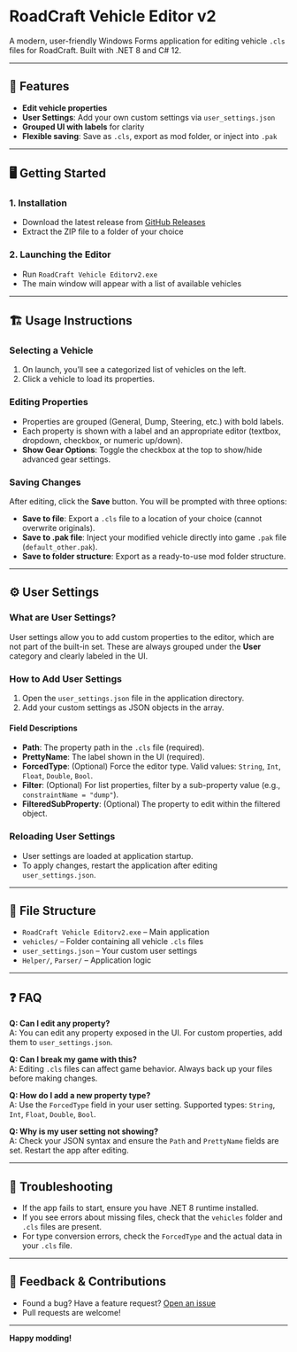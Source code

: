 ﻿# RoadCraft Vehicle Editor v2

A modern, user-friendly Windows Forms application for editing vehicle `.cls` files for RoadCraft. Built with .NET 8 and C# 12.

---

## 🚀 Features

- **Edit vehicle properties**
- **User Settings**: Add your own custom settings via `user_settings.json`
- **Grouped UI with labels** for clarity
- **Flexible saving**: Save as `.cls`, export as mod folder, or inject into `.pak`
---

## 🖥️ Getting Started

### 1. **Installation**

- Download the latest release from [GitHub Releases](https://github.com/samu126HU/roadcraft-vehicle-editor/releases)
- Extract the ZIP file to a folder of your choice

### 2. **Launching the Editor**

- Run `RoadCraft Vehicle Editorv2.exe`
- The main window will appear with a list of available vehicles

---

## 🏗️ Usage Instructions

### **Selecting a Vehicle**

1. On launch, you’ll see a categorized list of vehicles on the left.
2. Click a vehicle to load its properties.

### **Editing Properties**

- Properties are grouped (General, Dump, Steering, etc.) with bold labels.
- Each property is shown with a label and an appropriate editor (textbox, dropdown, checkbox, or numeric up/down).
- **Show Gear Options**: Toggle the checkbox at the top to show/hide advanced gear settings.

### **Saving Changes**

After editing, click the **Save** button. You will be prompted with three options:

- **Save to file**: Export a `.cls` file to a location of your choice (cannot overwrite originals).
- **Save to .pak file**: Inject your modified vehicle directly into game `.pak` file (`default_other.pak`).
- **Save to folder structure**: Export as a ready-to-use mod folder structure.

---

## ⚙️ User Settings

### **What are User Settings?**

User settings allow you to add custom properties to the editor, which are not part of the built-in set. These are always grouped under the **User** category and clearly labeled in the UI.

### **How to Add User Settings**

1. Open the `user_settings.json` file in the application directory.
2. Add your custom settings as JSON objects in the array.

#### **Field Descriptions**

- **Path**: The property path in the `.cls` file (required).
- **PrettyName**: The label shown in the UI (required).
- **ForcedType**: (Optional) Force the editor type. Valid values: `String`, `Int`, `Float`, `Double`, `Bool`.
- **Filter**: (Optional) For list properties, filter by a sub-property value (e.g., `constraintName = "dump"`).
- **FilteredSubProperty**: (Optional) The property to edit within the filtered object.

### **Reloading User Settings**

- User settings are loaded at application startup.
- To apply changes, restart the application after editing `user_settings.json`.

---

## 📝 File Structure

- `RoadCraft Vehicle Editorv2.exe` – Main application
- `vehicles/` – Folder containing all vehicle `.cls` files
- `user_settings.json` – Your custom user settings
- `Helper/`, `Parser/` – Application logic

---

## ❓ FAQ

**Q: Can I edit any property?**  
A: You can edit any property exposed in the UI. For custom properties, add them to `user_settings.json`.

**Q: Can I break my game with this?**  
A: Editing `.cls` files can affect game behavior. Always back up your files before making changes.

**Q: How do I add a new property type?**  
A: Use the `ForcedType` field in your user setting. Supported types: `String`, `Int`, `Float`, `Double`, `Bool`.

**Q: Why is my user setting not showing?**  
A: Check your JSON syntax and ensure the `Path` and `PrettyName` fields are set. Restart the app after editing.

---

## 🐞 Troubleshooting

- If the app fails to start, ensure you have .NET 8 runtime installed.
- If you see errors about missing files, check that the `vehicles` folder and `.cls` files are present.
- For type conversion errors, check the `ForcedType` and the actual data in your `.cls` file.

---

## 📣 Feedback & Contributions

- Found a bug? Have a feature request? [Open an issue](https://github.com/samu126HU/roadcraft-vehicle-editor/issues)
- Pull requests are welcome!

---

**Happy modding!**
